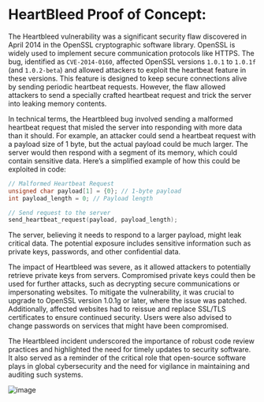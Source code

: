 # HeartBleed Proof of Concept:

The Heartbleed vulnerability was a significant security flaw discovered in April 2014 in the OpenSSL cryptographic software library. OpenSSL is widely used to implement secure communication protocols like HTTPS. The bug, identified as `CVE-2014-0160`, affected OpenSSL versions `1.0.1` to `1.0.1f` (and `1.0.2-beta`) and allowed attackers to exploit the heartbeat feature in these versions. This feature is designed to keep secure connections alive by sending periodic heartbeat requests. However, the flaw allowed attackers to send a specially crafted heartbeat request and trick the server into leaking memory contents.

In technical terms, the Heartbleed bug involved sending a malformed heartbeat request that misled the server into responding with more data than it should. For example, an attacker could send a heartbeat request with a payload size of 1 byte, but the actual payload could be much larger. The server would then respond with a segment of its memory, which could contain sensitive data. Here’s a simplified example of how this could be exploited in code:

```c
// Malformed Heartbeat Request
unsigned char payload[1] = {0}; // 1-byte payload
int payload_length = 0; // Payload length

// Send request to the server
send_heartbeat_request(payload, payload_length);
```
The server, believing it needs to respond to a larger payload, might leak critical data. The potential exposure includes sensitive information such as private keys, passwords, and other confidential data.

The impact of Heartbleed was severe, as it allowed attackers to potentially retrieve private keys from servers. Compromised private keys could then be used for further attacks, such as decrypting secure communications or impersonating websites. To mitigate the vulnerability, it was crucial to upgrade to OpenSSL version 1.0.1g or later, where the issue was patched. Additionally, affected websites had to reissue and replace SSL/TLS certificates to ensure continued security. Users were also advised to change passwords on services that might have been compromised.

The Heartbleed incident underscored the importance of robust code review practices and highlighted the need for timely updates to security software. It also served as a reminder of the critical role that open-source software plays in global cybersecurity and the need for vigilance in maintaining and auditing such systems.

![image](https://github.com/user-attachments/assets/53b764e8-447c-40cb-8221-b70415ceb8e8)
